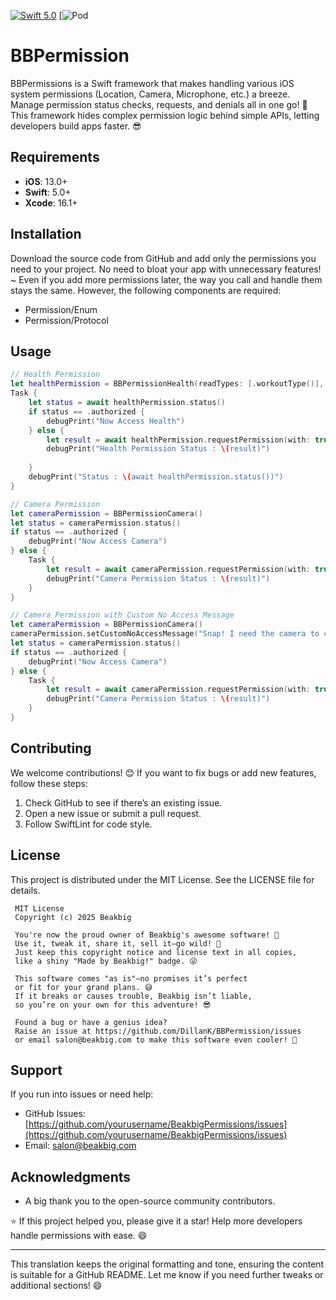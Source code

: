 [![Swift 5.0](https://img.shields.io/badge/Swift-5.x+-orange.svg?style=flat)](https://developer.apple.com/swift/)
[![Pod](https://img.shields.io/cocoapods/p/RippleEffectView.svg?style=flat)
# BBPermission

BBPermissions is a Swift framework that makes handling various iOS system permissions (Location, Camera, Microphone, etc.) a breeze. Manage permission status checks, requests, and denials all in one go! 🎉 This framework hides complex permission logic behind simple APIs, letting developers build apps faster. 😎

## Requirements

- **iOS**: 13.0+
- **Swift**: 5.0+
- **Xcode**: 16.1+

## Installation

Download the source code from GitHub and add only the permissions you need to your project. No need to bloat your app with unnecessary features! ~ Even if you add more permissions later, the way you call and handle them stays the same. However, the following components are required:

- Permission/Enum
- Permission/Protocol

## Usage

``` Swift
// Health Permission
let healthPermission = BBPermissionHealth(readTypes: [.workoutType()], writeTypes: [.workoutType()])
Task {
    let status = await healthPermission.status()
    if status == .authorized {
        debugPrint("Now Access Health")
    } else {
        let result = await healthPermission.requestPermission(with: true)
        debugPrint("Health Permission Status : \(result)")
        
    }
    debugPrint("Status : \(await healthPermission.status())")
}
```

``` Swift
// Camera Permission
let cameraPermission = BBPermissionCamera()
let status = cameraPermission.status()
if status == .authorized {
    debugPrint("Now Access Camera")
} else {
    Task {
        let result = await cameraPermission.requestPermission(with: true)
        debugPrint("Camera Permission Status : \(result)")
    }
}
```

``` Swift
// Camera Permission with Custom No Access Message
let cameraPermission = BBPermissionCamera()
cameraPermission.setCustomNoAccessMessage("Snap! I need the camera to capture your epic moments! 📸")
let status = cameraPermission.status()
if status == .authorized {
    debugPrint("Now Access Camera")
} else {
    Task {
        let result = await cameraPermission.requestPermission(with: true)
        debugPrint("Camera Permission Status : \(result)")
    }
}
```

## Contributing

We welcome contributions! 😊 If you want to fix bugs or add new features, follow these steps:

1. Check GitHub to see if there’s an existing issue.
2. Open a new issue or submit a pull request.
3. Follow SwiftLint for code style.

## License

This project is distributed under the MIT License. See the LICENSE file for details.

```
 MIT License
 Copyright (c) 2025 Beakbig

 You're now the proud owner of Beakbig's awesome software! 🎉
 Use it, tweak it, share it, sell it—go wild! 🚀
 Just keep this copyright notice and license text in all copies,
 like a shiny "Made by Beakbig!" badge. 😜

 This software comes "as is"—no promises it’s perfect
 or fit for your grand plans. 😅
 If it breaks or causes trouble, Beakbig isn’t liable,
 so you’re on your own for this adventure! 😎

 Found a bug or have a genius idea?
 Raise an issue at https://github.com/DillanK/BBPermission/issues
 or email salon@beakbig.com to make this software even cooler! 🌟
```

## Support

If you run into issues or need help:

- GitHub Issues: [https://github.com/yourusername/BeakbigPermissions/issues](https://github.com/yourusername/BeakbigPermissions/issues)
- Email: [salon@beakbig.com](mailto:salon@beakbig.com)

## Acknowledgments

- A big thank you to the open-source community contributors.

⭐ If this project helped you, please give it a star! Help more developers handle permissions with ease. 😄

---

This translation keeps the original formatting and tone, ensuring the content is suitable for a GitHub README. Let me know if you need further tweaks or additional sections! 😄
